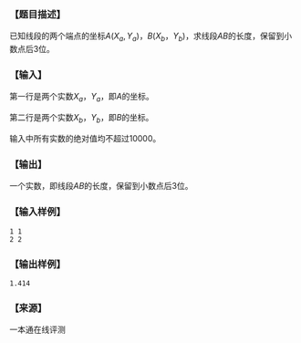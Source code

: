 ### 【题目描述】

已知线段的两个端点的坐标$A(X_a,Y_a)$，$B(X_b，Y_b)$，求线段$AB$的长度，保留到小数点后$3$位。

### 【输入】

第一行是两个实数$X_a，Y_a$，即$A$的坐标。

第二行是两个实数$X_b，Y_b$，即$B$的坐标。

输入中所有实数的绝对值均不超过$10000$。

### 【输出】

一个实数，即线段$AB$的长度，保留到小数点后$3$位。

### 【输入样例】

```
1 1
2 2
```

### 【输出样例】

```
1.414
```


### 【来源】

 一本通在线评测 
